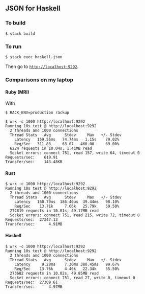 ## JSON for Haskell

### To build

```console
$ stack build
```

### To run

```console
$ stack exec haskell-json
```

Then go to [`http://localhost:9292`](http://localhost:9292).

### Comparisons on my laptop

#### Ruby (MRI)

With

```console
$ RACK_ENV=production rackup
```

```console
$ wrk -c 1000 http://localhost:9292
Running 10s test @ http://localhost:9292
  2 threads and 1000 connections
  Thread Stats   Avg      Stdev     Max   +/- Stdev
    Latency   159.56ms   74.74ms   1.15s    79.02%
    Req/Sec   311.83     63.07   460.00     69.00%
  6224 requests in 10.04s, 1.41MB read
  Socket errors: connect 751, read 157, write 64, timeout 0
Requests/sec:    619.91
Transfer/sec:    143.48KB
```

#### Rust

```console
$ wrk -c 1000 http://localhost:9292
Running 10s test @ http://localhost:9292
  2 threads and 1000 connections
  Thread Stats   Avg      Stdev     Max   +/- Stdev
    Latency   160.79us  186.40us  39.44ms   98.10%
    Req/Sec    13.71k     7.66k   25.79k    59.50%
  272819 requests in 10.01s, 49.17MB read
  Socket errors: connect 751, read 215, write 72, timeout 0
Requests/sec:  27247.13
Transfer/sec:      4.91MB
```

#### Haskell

```console
$ wrk -c 1000 http://localhost:9292
Running 10s test @ http://localhost:9292
  2 threads and 1000 connections
  Thread Stats   Avg      Stdev     Max   +/- Stdev
    Latency     9.28ms    7.30ms 380.45ms   99.67%
    Req/Sec    13.76k     4.46k   22.34k    55.50%
  273682 requests in 10.02s, 49.85MB read
  Socket errors: connect 751, read 27, write 0, timeout 0
Requests/sec:  27309.61
Transfer/sec:      4.97MB
```
